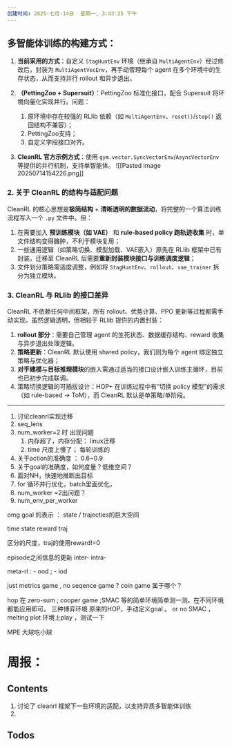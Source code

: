 ```yaml
---
创建时间: 2025-七月-14日  星期一, 3:42:25 下午
---
```


## 多智能体训练的构建方式：
1. **当前采用的方式**：自定义 `StagHuntEnv` 环境（继承自 `MultiAgentEnv`）经过修改后，封装为 `MultiAgentVecEnv`，再手动管理每个 agent 在多个环境中的生存状态，从而支持并行 rollout 和异步退出。

2. **（PettingZoo + Supersuit）**：PettingZoo 标准化接口，配合 Supersuit 将环境向量化实现并行。问题：
	1. 原环境中存在较强的 RLlib 依赖（如 `MultiAgentEnv`、`reset()`/`step()` 返回结构不兼容）；
	2. PettingZoo支持；
	3. 自定义字段接口对齐。

3. **CleanRL 官方示例方式**：使用 `gym.vector.SyncVectorEnv`/`AsyncVectorEnv` 等提供的并行机制，支持单智能体。
![[Pasted image 20250714154226.png]]



### 2. 关于 CleanRL 的结构与适配问题

CleanRL 的核心思想是**极简结构** + **清晰透明的数据流动**，将完整的一个算法训练流程写入一个 `.py` 文件中。但：

1. 在需要加入 **预训练模块（如 VAE）** 和 **rule-based policy 跑轨迹收集** 时，单文件结构变得臃肿，不利于模块复用；
2. 一些通用逻辑（如策略切换、模型加载、VAE嵌入）原先在 RLlib 框架中已有封装，迁移至 CleanRL 后需要**重新封装模块接口与训练调度逻辑**；
3. 文件划分策略需适度调整，例如将 `StagHuntEnv`、`rollout`、`vae_trainer` 拆分为独立模块。


### 3. CleanRL 与 RLlib 的接口差异

CleanRL 不依赖任何中间框架，所有 rollout、优势计算、PPO 更新等过程都需手动实现。虽然逻辑透明，但相较于 RLlib 提供的内置封装：

1. **rollout 部分**：需要自己管理 agent 的生死状态、数据缓存结构、reward 收集与异步退出处理逻辑。
2. **策略更新**：CleanRL 默认使用 shared policy，我们则为每个 agent 绑定独立策略与优化器；
3. **对手建模**与**目标推理模块**的嵌入需通过适当的接口设计嵌入训练主循环，目前也已初步完成联调。
4. 策略切换逻辑的可插拔设计：HOP+ 在训练过程中有“切换 policy 模型”的需求（如 rule-based → ToM），而 CleanRL 默认是单策略/单阶段。



---

1. 讨论cleanrl实现迁移
2. seq_lens
3. num_worker=2 时 出现问题
	1. 内存超了，内存分配： linux迁移
	2. time 尺度上慢了； 每轮训练的         
4. 关于action的准确度 ： 0.6~0.9
5. 关于goal的准确度，如何度量？低维空间？
6. 面对NH，快速地推断出目标
7. for 循环并行优化，batch里面优化，
8. num_worker =2出问题？
9. num_env_per_worker

omg 
goal 的表示 ： state / trajecties的巨大空间

time state reward traj

区分的尺度，traj的使用reward!=0

episode之间信息的更新  inter-    intra-

meta-rl : - ood ;  - iod 

just metrics game , no seqence game ?  coin game 属于哪个？

hop 在 zero-sum ; cooper game ;SMAC 等的简单环境简单测一测。在不同环境都能应用即可。 三种博弈环境
原来的HOP，手动定义goal 。  or no SMAC ，melting plot 环境上play ，测试一下

MPE 大球吃小球
   
   


# 周报：
## Contents
1. 讨论了 cleanrl 框架下一些环境的适配，以支持异质多智能体训练
2. 


## Todos